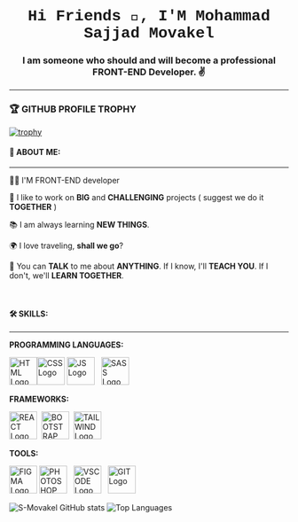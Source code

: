## <h1 align=" center" style="font-family: 'Courier New', monospace;">Hi Friends 👋, I'M Mohammad Sajjad Movakel</h1>

**<h3 align="center">I am someone who should and will become a professional FRONT-END Developer. ✌️</h3>**

------------------------------------------------------------------------------------------------------------------------------------


### 🏆 GITHUB PROFILE TROPHY
[![trophy](https://github-profile-trophy.vercel.app/?username=S-Movakel)](https://github.com/S-Movakel/github-profile-trophy)






#### 👨 ABOUT ME:
-----------------------------------------------------------------------------------------------------------------------------------------
👨‍💻 I'M FRONT-END developer

🚀 I like to work on **BIG** and **CHALLENGING** projects ( suggest we do it **TOGETHER** )

📚 I am always learning **NEW THINGS**.

🌍 I love traveling, **shall we go**?

💬 You can **TALK** to me about **ANYTHING**. If I know, I'll **TEACH YOU**. If I don't, we'll **LEARN TOGETHER**.


<br>

#### 🛠️ SKILLS:
-----------------------------------------------------------------------------------------------------------------------------------------
**PROGRAMMING LANGUAGES:**

<img src="https://upload.wikimedia.org/wikipedia/commons/6/61/HTML5_logo_and_wordmark.svg" alt="HTML Logo" width="50" height="50"><img src="https://upload.wikimedia.org/wikipedia/commons/d/d5/CSS3_logo_and_wordmark.svg" alt="CSS Logo" width="50" height="50">&nbsp;<img src="https://upload.wikimedia.org/wikipedia/commons/9/99/Unofficial_JavaScript_logo_2.svg" alt="JS Logo" width="50" height="50">&nbsp;&nbsp;&nbsp;<img src="https://upload.wikimedia.org/wikipedia/commons/9/96/Sass_Logo_Color.svg" alt="SASS Logo" width="50" height="50">


**FRAMEWORKS:**

<img src="https://upload.wikimedia.org/wikipedia/commons/a/a7/React-icon.svg" alt="REACT Logo" width="50" height="50">&nbsp;&nbsp;<img src="https://upload.wikimedia.org/wikipedia/commons/b/b2/Bootstrap_logo.svg" alt="BOOTSTRAP Logo" width="50" height="50">&nbsp;&nbsp;<img src="https://upload.wikimedia.org/wikipedia/commons/d/d5/Tailwind_CSS_Logo.svg" alt="TAILWIND Logo" width="50" height="50">



**TOOLS:**

<img src="https://upload.wikimedia.org/wikipedia/commons/3/33/Figma-logo.svg" alt="FIGMA Logo" width="50" height="50">&nbsp;<img src="https://upload.wikimedia.org/wikipedia/commons/a/af/Adobe_Photoshop_CC_icon.svg" alt="PHOTOSHOP Logo" width="50" height="50">&nbsp;&nbsp;&nbsp;<img src="https://upload.wikimedia.org/wikipedia/commons/9/9a/Visual_Studio_Code_1.35_icon.svg" alt="VSCODE Logo" width="50" height="50">&nbsp;&nbsp;&nbsp;<img src="https://upload.wikimedia.org/wikipedia/commons/e/e0/Git-logo.svg" alt="GIT Logo" width="50" height="50">
















![S-Movakel GitHub stats](https://github-readme-stats.vercel.app/api?username=S-Movakel&show_icons=true&theme=transparent)
![Top Languages](https://github-readme-stats.vercel.app/api/top-langs/?username=s-movakel&card_height=400&theme=transparent)
<!--
**S-Movakel/S-Movakel** is a ✨ _special_ ✨ repository because its `README.md` (this file) appears on your GitHub profile.

Here are some ideas to get you started:

- 🔭 I’m currently working on ...
- 🌱 I’m currently learning ...
- 👯 I’m looking to collaborate on ...
- 🤔 I’m looking for help with ...
- 💬 Ask me about ...
- 📫 How to reach me: ...
- 😄 Pronouns: ...
- ⚡ Fun fact: ...
-->
